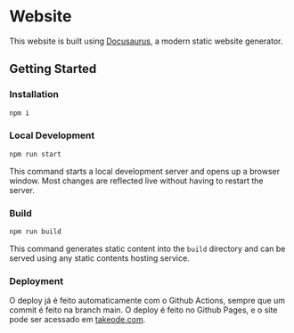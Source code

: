 # Website

This website is built using [Docusaurus](https://docusaurus.io/), a modern static website generator.

## Getting Started

### Installation

```bash
npm i
```

### Local Development

```bash
npm run start
```

This command starts a local development server and opens up a browser window. Most changes are reflected live without having to restart the server.

### Build

```bash
npm run build
```

This command generates static content into the `build` directory and can be served using any static contents hosting service.

### Deployment

O deploy já é feito automaticamente com o Github Actions, sempre que um commit é feito na branch main. O deploy é feito no Github Pages, e o site pode ser acessado em [takeode.com](takeode.com).
